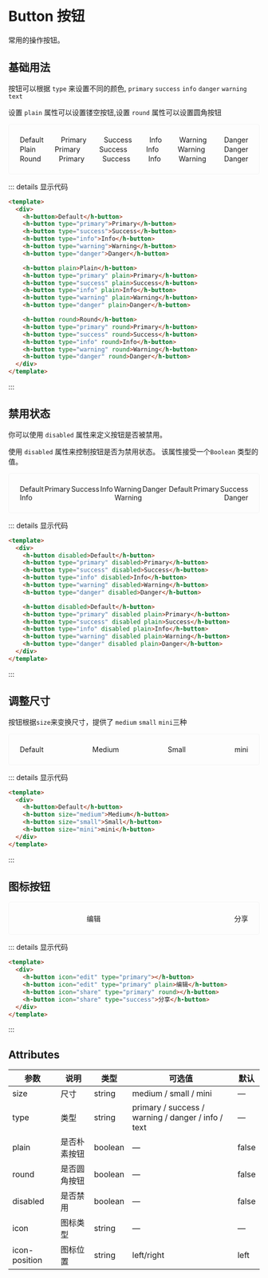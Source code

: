 <style scoped>
.example {
  border: 1px solid #f5f5f5;
  border-radius: 5px;
  padding:20px;
}
.example div {
  display: flex;
  justify-content: space-between;
  flex-wrap: wrap;
  margin: 2px;
}
</style>

# Button 按钮

常用的操作按钮。

## 基础用法

按钮可以根据 `type` 来设置不同的颜色, `primary` `success` `info` `danger` `warning` `text`

设置 `plain` 属性可以设置镂空按钮,设置 `round` 属性可以设置圆角按钮

<div class="example">
  <div>
    <h-button>Default</h-button>
    <h-button type="primary">Primary</h-button>
    <h-button type="success">Success</h-button>
    <h-button type="info">Info</h-button>
    <h-button type="warning">Warning</h-button>
    <h-button type="danger">Danger</h-button>
  </div>
  <div>
    <h-button plain>Plain</h-button>
    <h-button type="primary" plain>Primary</h-button>
    <h-button type="success" plain>Success</h-button>
    <h-button type="info" plain>Info</h-button>
    <h-button type="warning" plain>Warning</h-button>
    <h-button type="danger" plain>Danger</h-button>
  </div>
  <div>
    <h-button round>Round</h-button>
    <h-button type="primary" round>Primary</h-button>
    <h-button type="success" round>Success</h-button>
    <h-button type="info" round>Info</h-button>
    <h-button type="warning" round>Warning</h-button>
    <h-button type="danger" round>Danger</h-button>
  </div>
</div>

::: details 显示代码

```html
<template>
  <div>
    <h-button>Default</h-button>
    <h-button type="primary">Primary</h-button>
    <h-button type="success">Success</h-button>
    <h-button type="info">Info</h-button>
    <h-button type="warning">Warning</h-button>
    <h-button type="danger">Danger</h-button>

    <h-button plain>Plain</h-button>
    <h-button type="primary" plain>Primary</h-button>
    <h-button type="success" plain>Success</h-button>
    <h-button type="info" plain>Info</h-button>
    <h-button type="warning" plain>Warning</h-button>
    <h-button type="danger" plain>Danger</h-button>

    <h-button round>Round</h-button>
    <h-button type="primary" round>Primary</h-button>
    <h-button type="success" round>Success</h-button>
    <h-button type="info" round>Info</h-button>
    <h-button type="warning" round>Warning</h-button>
    <h-button type="danger" round>Danger</h-button>
  </div>
</template>
```

:::

## 禁用状态

你可以使用 `disabled` 属性来定义按钮是否被禁用。

使用 `disabled` 属性来控制按钮是否为禁用状态。 该属性接受一个`Boolean` 类型的值。

<div class="example">
  <div>
    <h-button disabled>Default</h-button>
    <h-button type="primary" disabled>Primary</h-button>
    <h-button type="success" disabled>Success</h-button>
    <h-button type="info" disabled>Info</h-button>
    <h-button type="warning" disabled>Warning</h-button>
    <h-button type="danger" disabled>Danger</h-button>
    <br>
    <h-button disabled>Default</h-button>
    <h-button type="primary" disabled plain>Primary</h-button>
    <h-button type="success" disabled plain>Success</h-button>
    <h-button type="info" disabled plain>Info</h-button>
    <h-button type="warning" disabled plain>Warning</h-button>
    <h-button type="danger" disabled plain>Danger</h-button>
  </div>
</div>

::: details 显示代码

```html
<template>
  <div>
    <h-button disabled>Default</h-button>
    <h-button type="primary" disabled>Primary</h-button>
    <h-button type="success" disabled>Success</h-button>
    <h-button type="info" disabled>Info</h-button>
    <h-button type="warning" disabled>Warning</h-button>
    <h-button type="danger" disabled>Danger</h-button>

    <h-button disabled>Default</h-button>
    <h-button type="primary" disabled plain>Primary</h-button>
    <h-button type="success" disabled plain>Success</h-button>
    <h-button type="info" disabled plain>Info</h-button>
    <h-button type="warning" disabled plain>Warning</h-button>
    <h-button type="danger" disabled plain>Danger</h-button>
  </div>
</template>
```

:::

## 调整尺寸

按钮根据`size`来变换尺寸，提供了 `medium` `small` `mini`三种

<div class="example">
  <div>
    <h-button>Default</h-button>
    <h-button size="medium">Medium</h-button>
    <h-button size="small">Small</h-button>
    <h-button size="mini">mini</h-button>
  </div>
</div>

::: details 显示代码

```html
<template>
  <div>
    <h-button>Default</h-button>
    <h-button size="medium">Medium</h-button>
    <h-button size="small">Small</h-button>
    <h-button size="mini">mini</h-button>
  </div>
</template>
```

:::

## 图标按钮

<div class="example">
  <div>
    <h-button icon="edit" type="primary"></h-button>
    <h-button icon="edit" type="primary" plain>编辑</h-button>
    <h-button icon="share" type="primary" round></h-button>
    <h-button icon="share" type="success">分享</h-button>
  </div>
</div>

::: details 显示代码

```html
<template>
  <div>
    <h-button icon="edit" type="primary"></h-button>
    <h-button icon="edit" type="primary" plain>编辑</h-button>
    <h-button icon="share" type="primary" round></h-button>
    <h-button icon="share" type="success">分享</h-button>
  </div>
</template>
```

:::

## Attributes

| 参数          | 说明         | 类型    | 可选值                                             | 默认  |
| ------------- | ------------ | ------- | -------------------------------------------------- | ----- |
| size          | 尺寸         | string  | medium / small / mini                              | —     |
| type          | 类型         | string  | primary / success / warning / danger / info / text | —     |
| plain         | 是否朴素按钮 | boolean | —                                                  | false |
| round         | 是否圆角按钮 | boolean | —                                                  | false |
| disabled      | 是否禁用     | boolean | —                                                  | false |
| icon          | 图标类型     | string  | —                                                  | —     |
| icon-position | 图标位置     | string  | left/right                                         | left  |
